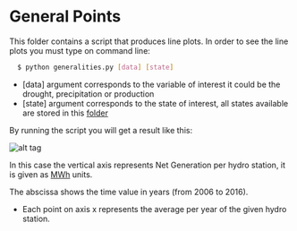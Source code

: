 # General Points

This folder contains a script that produces line plots.
In order to see the line plots you must type on command line:

```sh
  $ python generalities.py [data] [state]
  ```

  - [data] argument corresponds to the variable of interest it could be the drought, precipitation or production
  - [state] argument corresponds to the state of interest, all states available are stored in this [folder][folder]


By running the script you will get a result like this:

![alt tag](https://github.com/sergiocastellanos/switch_mexico_data/blob/master/Hydro/plots/chiapasNG.png)

In this case the vertical axis represents Net Generation per hydro station, it is given as [MWh][MWh] units.

The abscissa shows the time value in years (from 2006 to 2016).
  - Each point on axis x represents the average per year of the given hydro station.

[folder]: <https://github.com/sergiocastellanos/switch_mexico_data/tree/master/Hydro/Data/Production-Drought-Precipitation>
[MWh]:<https://es.wikipedia.org/wiki/Vatio#Megavatio>
